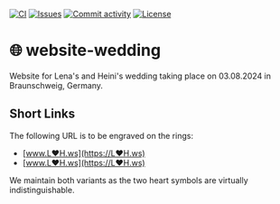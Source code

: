 [![CI](https://img.shields.io/github/actions/workflow/status/heinrichreimer/website-wedding/ci.yml?branch=main&style=flat-square)](https://github.com/heinrichreimer/website-wedding/actions/workflows/ci.yml)
[![Issues](https://img.shields.io/github/issues/heinrichreimer/website-wedding?style=flat-square)](https://github.com/heinrichreimer/website-wedding/issues)
[![Commit activity](https://img.shields.io/github/commit-activity/m/heinrichreimer/website-wedding?style=flat-square)](https://github.com/heinrichreimer/website-wedding/commits)
[![License](https://img.shields.io/github/license/heinrichreimer/website-wedding?style=flat-square)](LICENSE)

# 🌐 website-wedding

Website for Lena's and Heini's wedding taking place on 03.08.2024 in Braunschweig, Germany.

## Short Links

The following URL is to be engraved on the rings:

- [www.L❤H.ws](https://L❤H.ws)
- [www.L♥H.ws](https://L♥H.ws)

We maintain both variants as the two heart symbols are virtually indistinguishable.

